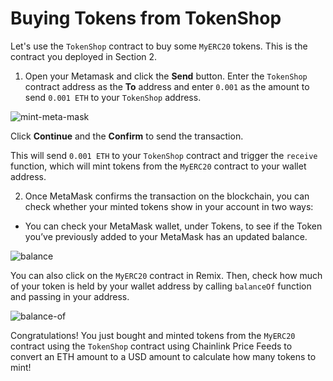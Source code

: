 # Buying Tokens from TokenShop

Let's use the `TokenShop` contract to buy some `MyERC20` tokens. This is the contract you deployed in Section 2.

1. Open your Metamask and click the **Send** button. Enter the `TokenShop` contract address as the **To** address and enter `0.001` as the amount to send `0.001 ETH` to your `TokenShop` address.

![mint-meta-mask](../assets/mint-meta-mask.png)

Click **Continue** and the **Confirm** to send the transaction.

This will send `0.001 ETH` to your `TokenShop` contract and trigger the `receive` function, which will mint tokens from the `MyERC20` contract to your wallet address.

2. Once MetaMask confirms the transaction on the blockchain, you can check whether your minted tokens show in your account in two ways:

- You can check your MetaMask wallet, under Tokens, to see if the Token you’ve previously added to your MetaMask has an updated balance.

![balance](../assets/balance.png)

You can also click on the `MyERC20` contract in Remix. Then, check how much of your token is held by your wallet address by calling `balanceOf` function and passing in your address.

![balance-of](../assets/balance-of.png)

Congratulations! You just bought and minted tokens from the `MyERC20` contract using the `TokenShop` contract using Chainlink Price Feeds to convert an ETH amount to a USD amount to calculate how many tokens to mint!

